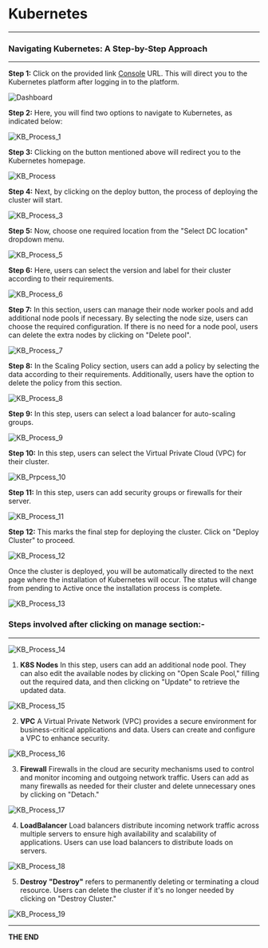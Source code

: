 
# Kubernetes
--- 

### Navigating Kubernetes: A Step-by-Step Approach
---
**Step 1:** Click on the provided link [Console](https://console.utho.com/) URL.
This will direct you to the Kubernetes platform after logging in to the platform.

![Dashboard](./Screenshots/Dashboard.png)

**Step 2:** Here, you will find two options to navigate to Kubernetes, as indicated below:

![KB_Process_1](./Screenshots/KB_Process_1.png)

**Step 3:** Clicking on the button mentioned above will redirect you to the Kubernetes homepage.

![KB_Process](./Screenshots/KB_Process_2.png)

**Step 4:** Next, by clicking on the deploy button, the process of deploying the cluster will start.

![KB_Process_3](./Screenshots/KB_Process_3.png)


**Step 5:** Now, choose one required location from the "Select DC location" dropdown menu.

![KB_Process_5](./Screenshots/KB_Process_5.png)

**Step 6:** Here, users can select the version and label for their cluster according to their requirements.

![KB_Process_6](./Screenshots/KB_Process_6.png)

**Step 7:** In this section, users can manage their node worker pools and add additional node pools if necessary. By selecting the node size, users can choose the required configuration. If there is no need for a node pool, users can delete the extra nodes by clicking on "Delete pool".

![KB_Process_7](./Screenshots/KB_Process_7.png)

**Step 8:** In the Scaling Policy section, users can add a policy by selecting the data according to their requirements. Additionally, users have the option to delete the policy from this section.

![KB_Process_8](./Screenshots/KB_Process_8.png)

**Step 9:** In this step, users can select a load balancer for auto-scaling groups.

![KB_Process_9](./Screenshots/KB_Process_9.png)

**Step 10:** In this step, users can select the Virtual Private Cloud (VPC) for their cluster.

![KB_Prpcess_10](./Screenshots/KB_Process_10.png)

**Step 11:** In this step, users can add security groups or firewalls for their server.

![KB_Process_11](./Screenshots/KB_Process_11.png)

**Step 12:** This marks the final step for deploying the cluster. Click on "Deploy Cluster" to proceed.

![KB_Process_12](./Screenshots/KB_Process_12.png)

Once the cluster is deployed, you will be automatically directed to the next page where the installation of Kubernetes will occur. The status will change from pending to Active once the installation process is complete.

![KB_Process_13](./Screenshots/KB_Process_13.png)

### Steps involved after clicking on manage section:-
---
![KB_Process_14](./Screenshots/KB_Process_14.png)

1. **K8S Nodes**
 In this step, users can add an additional node pool. They can also edit the available nodes by clicking on "Open Scale Pool," filling out the required data, and then clicking on "Update" to retrieve the updated data.

![KB_Process_15](./Screenshots/KB_Process_15.png)

2. **VPC**
A Virtual Private Network (VPC) provides a secure environment for business-critical applications and data. Users can create and configure a VPC to enhance security.

![KB_Process_16](./Screenshots/KB_Process_16.png)

3. **Firewall**
Firewalls in the cloud are security mechanisms used to control and monitor incoming and outgoing network traffic. Users can add as many firewalls as needed for their cluster and delete unnecessary ones by clicking on "Detach."

![KB_Process_17](./Screenshots/KB_Process_17.png)

4. **LoadBalancer**
Load balancers distribute incoming network traffic across multiple servers to ensure high availability and scalability of applications. Users can use load balancers to distribute loads on servers.

![KB_Process_18](./Screenshots/KB_Process_18.png)

5. **Destroy**
**"Destroy"** refers to permanently deleting or terminating a cloud resource. Users can delete the cluster if it's no longer needed by clicking on "Destroy Cluster."

 ![KB_Process_19](./Screenshots/KB_Process_19.png)
 
---
**THE END**








